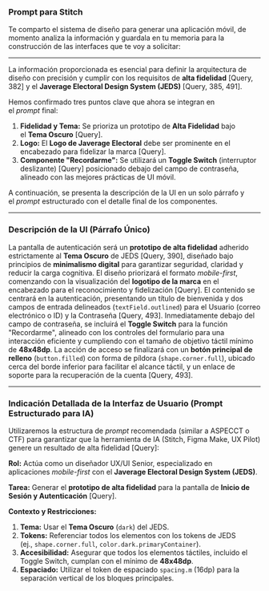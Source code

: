### Prompt para Stitch

Te comparto el sistema de diseño para generar una aplicación móvil, de momento analiza la información y guardala en tu memoria para la construcción de las interfaces que te voy a solicitar: 

---

La información proporcionada es esencial para definir la arquitectura de diseño con precisión y cumplir con los requisitos de **alta fidelidad** [Query, 382] y el **Javerage Electoral Design System (JEDS)** [Query, 385, 491].

Hemos confirmado tres puntos clave que ahora se integran en el *prompt* final:

1. **Fidelidad y Tema:** Se prioriza un prototipo de **Alta Fidelidad** bajo el **Tema Oscuro** [Query].
2. **Logo:** El **Logo de Javerage Electoral** debe ser prominente en el encabezado para fidelizar la marca [Query].
3. **Componente "Recordarme":** Se utilizará un **Toggle Switch** (interruptor deslizante) [Query] posicionado debajo del campo de contraseña, alineado con las mejores prácticas de UI móvil.

A continuación, se presenta la descripción de la UI en un solo párrafo y el *prompt* estructurado con el detalle final de los componentes.

---

### Descripción de la UI (Párrafo Único)

La pantalla de autenticación será un **prototipo de alta fidelidad** adherido estrictamente al **Tema Oscuro** de JEDS [Query, 390], diseñado bajo principios de **minimalismo digital** para garantizar seguridad, claridad y reducir la carga cognitiva. El diseño priorizará el formato *mobile-first*, comenzando con la visualización del **logotipo de la marca** en el encabezado para el reconocimiento y fidelización [Query]. El contenido se centrará en la autenticación, presentando un título de bienvenida y dos campos de entrada delineados (`textField.outlined`) para el Usuario (correo electrónico o ID) y la Contraseña [Query, 493]. Inmediatamente debajo del campo de contraseña, se incluirá el **Toggle Switch** para la función "Recordarme", alineado con los controles del formulario para una interacción eficiente y cumpliendo con el tamaño de objetivo táctil mínimo de **48x48dp**. La acción de acceso se finalizará con un **botón principal de relleno** (`button.filled`) con forma de píldora (`shape.corner.full`), ubicado cerca del borde inferior para facilitar el alcance táctil, y un enlace de soporte para la recuperación de la cuenta [Query, 493].

---

### Indicación Detallada de la Interfaz de Usuario (Prompt Estructurado para IA)

Utilizaremos la estructura de *prompt* recomendada (similar a ASPECCT o CTF) para garantizar que la herramienta de IA (Stitch, Figma Make, UX Pilot) genere un resultado de alta fidelidad [Query]:

**Rol:** Actúa como un diseñador UX/UI Senior, especializado en aplicaciones *mobile-first* con el **Javerage Electoral Design System (JEDS)**.

**Tarea:** Generar el **prototipo de alta fidelidad** para la pantalla de **Inicio de Sesión y Autenticación** [Query].

**Contexto y Restricciones:**

1. **Tema:** Usar el **Tema Oscuro** (`dark`) del JEDS.
2. **Tokens:** Referenciar todos los elementos con los tokens de JEDS (ej., `shape.corner.full`, `color.dark.primaryContainer`).
3. **Accesibilidad:** Asegurar que todos los elementos táctiles, incluido el Toggle Switch, cumplan con el mínimo de **48x48dp**.
4. **Espaciado:** Utilizar el token de espaciado `spacing.m` (16dp) para la separación vertical de los bloques principales.